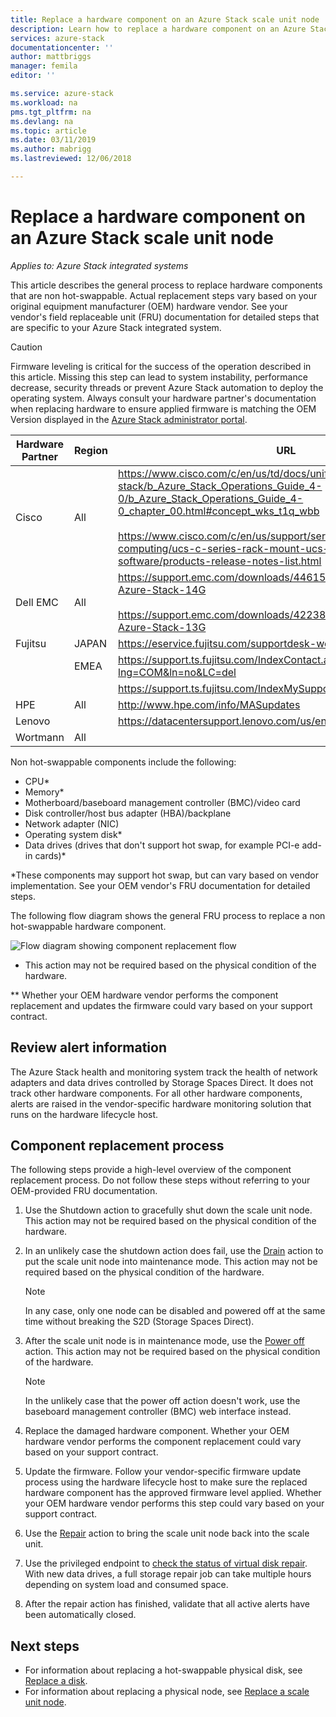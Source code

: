 ```yaml
---
title: Replace a hardware component on an Azure Stack scale unit node | Microsoft Docs
description: Learn how to replace a hardware component on an Azure Stack integrated system.
services: azure-stack
documentationcenter: ''
author: mattbriggs
manager: femila
editor: ''

ms.service: azure-stack
ms.workload: na
pms.tgt_pltfrm: na
ms.devlang: na
ms.topic: article
ms.date: 03/11/2019
ms.author: mabrigg
ms.lastreviewed: 12/06/2018

---
```


# Replace a hardware component on an Azure Stack scale unit node

*Applies to: Azure Stack integrated systems*

This article describes the general process to replace hardware components that are non hot-swappable. Actual replacement steps vary based on your original equipment manufacturer (OEM) hardware vendor. See your vendor's field replaceable unit (FRU) documentation for detailed steps that are specific to your Azure Stack integrated system.

> [!CAUTION]  
> Firmware leveling is critical for the success of the operation described in this article. Missing this step can lead to system instability, performance decrease, security threads or prevent Azure Stack automation to deploy the operating system. Always consult your hardware partner's documentation when replacing hardware to ensure applied firmware is matching the OEM Version displayed in the [Azure Stack administrator portal](azure-stack-updates.md).

| Hardware Partner | Region | URL |
|------------------|--------|-------------------------------------------------------------------------------------------------------------------------------------------------------------------------------------------------------------------------------------------------------------------------------------------------------------------------------------------|
| Cisco | All | https://www.cisco.com/c/en/us/td/docs/unified_computing/ucs/azure-stack/b_Azure_Stack_Operations_Guide_4-0/b_Azure_Stack_Operations_Guide_4-0_chapter_00.html#concept_wks_t1q_wbb<br><br>https://www.cisco.com/c/en/us/support/servers-unified-computing/ucs-c-series-rack-mount-ucs-managed-server-software/products-release-notes-list.html |
| Dell EMC | All | https://support.emc.com/downloads/44615_Cloud-for-Microsoft-Azure-Stack-14G<br><br>https://support.emc.com/downloads/42238_Cloud-for-Microsoft-Azure-Stack-13G |
| Fujitsu | JAPAN | https://eservice.fujitsu.com/supportdesk-web/ |
|  | EMEA | https://support.ts.fujitsu.com/IndexContact.asp?lng=COM&ln=no&LC=del |
|  |  | https://support.ts.fujitsu.com/IndexMySupport.asp |
| HPE | All | http://www.hpe.com/info/MASupdates |
| Lenovo |  | https://datacentersupport.lenovo.com/us/en/solutions/ht505122 |
| Wortmann | All |  |

Non hot-swappable components include the following:

- CPU*
- Memory*
- Motherboard/baseboard management controller (BMC)/video card
- Disk controller/host bus adapter (HBA)/backplane
- Network adapter (NIC)
- Operating system disk*
- Data drives (drives that don't support hot swap, for example PCI-e add-in cards)*

*These components may support hot swap, but can vary based on vendor implementation. See your OEM vendor's FRU documentation for detailed steps.

The following flow diagram shows the general FRU process to replace a non hot-swappable hardware component.

![Flow diagram showing component replacement flow](media/azure-stack-replace-component/replacecomponentflow.PNG)

* This action may not be required based on the physical condition of the hardware.

** Whether your OEM hardware vendor performs the component replacement and updates the firmware could vary based on your support contract.

## Review alert information

The Azure Stack health and monitoring system track the health of network adapters and data drives controlled by Storage Spaces Direct. It does not track other hardware components. For all other hardware components, alerts are raised in the vendor-specific hardware monitoring solution that runs on the hardware lifecycle host.  

## Component replacement process

The following steps provide a high-level overview of the component replacement process. Do not follow these steps without referring to your OEM-provided FRU documentation.

1. Use the Shutdown action to gracefully shut down the scale unit node. This action may not be required based on the physical condition of the hardware.

2. In an unlikely case the shutdown action does fail, use the [Drain](azure-stack-node-actions.md#drain) action to put the scale unit node into maintenance mode. This action may not be required based on the physical condition of the hardware.

   > [!NOTE]  
   > In any case, only one node can be disabled and powered off at the same time without breaking the S2D (Storage Spaces Direct).

3. After the scale unit node is in maintenance mode, use the [Power off](azure-stack-node-actions.md#scale-unit-node-actions) action. This action may not be required based on the physical condition of the hardware.

   > [!NOTE]  
   > In the unlikely case that the power off action doesn't work, use the baseboard management controller (BMC) web interface instead.

4. Replace the damaged hardware component. Whether your OEM hardware vendor performs the component replacement could vary based on your support contract.  
5. Update the firmware. Follow your vendor-specific firmware update process using the hardware lifecycle host to make sure the replaced hardware component has the approved firmware level applied. Whether your OEM hardware vendor performs this step could vary based on your support contract.  
6. Use the [Repair](azure-stack-node-actions.md#scale-unit-node-actions) action to bring the scale unit node back into the scale unit.
7. Use the privileged endpoint to [check the status of virtual disk repair](azure-stack-replace-disk.md#check-the-status-of-virtual-disk-repair-using-the-privileged-endpoint). With new data drives, a full storage repair job can take multiple hours depending on system load and consumed space.
8. After the repair action has finished, validate that all active alerts have been automatically closed.

## Next steps

- For information about replacing a hot-swappable physical disk, see [Replace a disk](azure-stack-replace-disk.md).
- For information about replacing a physical node, see [Replace a scale unit node](azure-stack-replace-node.md).
